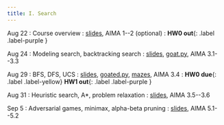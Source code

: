 ```yaml
---
title: I. Search
---
```


Aug 22
: Course overview
  : [slides](../assets/files/L01-overview.pdf), AIMA 1--2 (optional)
: **HW0 out**{: .label .label-purple }

Aug 24
: Modeling search, backtracking search
  : [slides](../assets/files/L02-search.pdf), [goat.py](../assets/files/goat.py), AIMA 3.1--3.3

Aug 29
: BFS, DFS, UCS
  : [slides](../assets/files/L03-search.pdf), [goated.py](../assets/files/goated.py), [mazes](../assets/files/maze.pdf), AIMA 3.4
: **HW0 due**{: .label .label-yellow} **HW1 out**{: .label .label-purple }

Aug 31
: Heuristic search, A*, problem relaxation
  : [slides](../assets/files/L04-search.pdf), AIMA 3.5--3.6

Sep 5
: Adversarial games, minimax, alpha-beta pruning
  : [slides](../assets/files/L05-search.pdf), AIMA 5.1--5.2
